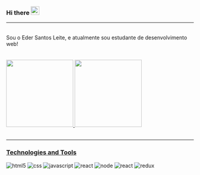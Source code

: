 ### Hi there <img src="https://ik.imagekit.io/joaonasc/GitHub/assets/wave_Mdjm5gVSL.gif" width="23">
---
<br>
Sou o Eder Santos Leite, e atualmente sou estudante de desenvolvimento web!
<br><br><br>

 <div>
  <a href="https://github.com/EderASLeite">
  <img height="180em" src="https://github-readme-stats.vercel.app/api?username=anuraghazra&show_icons=true&theme=transparent"/>
  <img height="180em" src="https://github-readme-stats.vercel.app/api/top-langs/?username=EderASLeite&layout=compact&langs_count=6&theme=transparent"/>
</div>
<br>

---
### Technologies and Tools


<div style="display: inline-block">
<img alt="html5" src="https://img.shields.io/badge/HTML5-E34F26?style=for-the-badge&logo=html5&logoColor=white">
<img alt="css" src="https://img.shields.io/badge/CSS3-1572B6?style=for-the-badge&logo=css3&logoColor=white">
<img alt="javascript" src="https://img.shields.io/badge/JavaScript-F7DF1E?style=for-the-badge&logo=javascript&logoColor=black">
<img alt="react" src="https://img.shields.io/badge/TypeScript-007ACC?style=for-the-badge&logo=typescript&logoColor=white">
<img alt="node" src="https://img.shields.io/badge/Node.js-43853D?style=for-the-badge&logo=node.js&logoColor=white">
<img alt="react" src="https://img.shields.io/badge/React-20232A?style=for-the-badge&logo=react&logoColor=61DAFB">
<img alt="redux" src="https://img.shields.io/badge/Redux-593D88?style=for-the-badge&logo=redux&logoColor=white">
</div><br>

<!-- <a href="https://visitcount.itsvg.in">
  <img src="https://visitcount.itsvg.in/api?id=EderASLeite&label=Profile%20Views&color=12&icon=5&pretty=true" />
</a> -->
